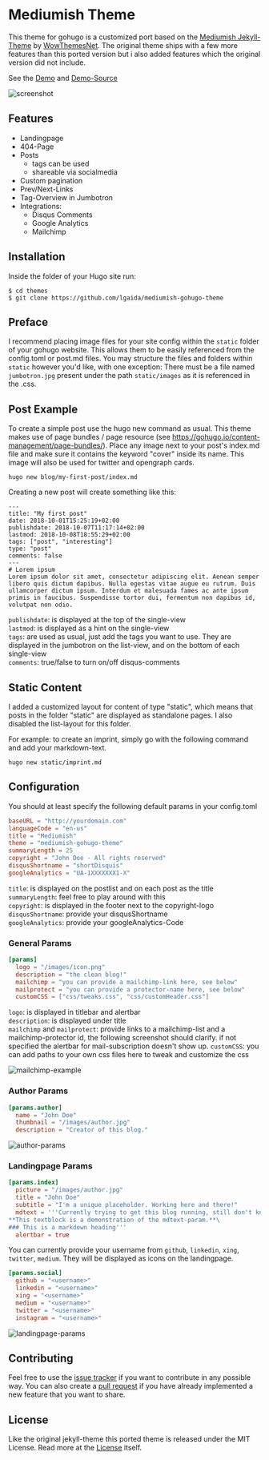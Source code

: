 # Mediumish Theme

This theme for gohugo is a customized port based on the [Mediumish Jekyll-Theme](//github.com/wowthemesnet/mediumish-theme-jekyll) by [WowThemesNet](//github.com/wowthemesnet). The original theme ships with a few more features than this ported version but i also added features which the original version did not include.

See the [Demo](https://lgaida.github.io/mediumish-gohugo-theme-demo) and [Demo-Source](https://github.com/lgaida/mediumish-gohugo-theme-demo)

![screenshot](https://raw.githubusercontent.com/lgaida/mediumish-gohugo-theme/master/images/screenshot.png)

## Features
+ Landingpage
+ 404-Page
+ Posts
    + tags can be used
    + shareable via socialmedia
+ Custom pagination
+ Prev/Next-Links
+ Tag-Overview in Jumbotron
+ Integrations:
    + Disqus Comments
    + Google Analytics
    + Mailchimp

## Installation
Inside the folder of your Hugo site run:

    $ cd themes
    $ git clone https://github.com/lgaida/mediumish-gohugo-theme

## Preface
I recommend placing image files for your site config within the `static` folder of your gohugo website. This allows them to be easily referenced from the config.toml or post.md files. You may structure the files and folders within `static` however you'd like, with one exception: There must be a file named `jumbotron.jpg` present under the path `static/images` as it is referenced in the .css.


## Post Example
To create a simple post use the hugo new command as usual.
This theme makes use of page bundles / page resource (see https://gohugo.io/content-management/page-bundles/).
Place any image next to your post's index.md file and make sure it contains the keyword "cover" inside its name.
This image will also be used for twitter and opengraph cards.

```
hugo new blog/my-first-post/index.md
```

Creating a new post will create something like this:
```
---
title: "My first post"
date: 2018-10-01T15:25:19+02:00
publishdate: 2018-10-07T11:17:14+02:00
lastmod: 2018-10-08T18:55:29+02:00
tags: ["post", "interesting"]
type: "post"
comments: false
---
# Lorem ipsum
Lorem ipsum dolor sit amet, consectetur adipiscing elit. Aenean semper libero quis dictum dapibus. Nulla egestas vitae augue eu rutrum. Duis ullamcorper dictum ipsum. Interdum et malesuada fames ac ante ipsum primis in faucibus. Suspendisse tortor dui, fermentum non dapibus id, volutpat non odio.
```

`publishdate`: is displayed at the top of the single-view\
`lastmod`: is displayed as a hint on the single-view\
`tags`: are used as usual, just add the tags you want to use. They are displayed in the jumbotron on the list-view, and on the bottom of each single-view\
`comments`: true/false to turn on/off disqus-comments


## Static Content
I added a customized layout for content of type "static", which means that posts in the folder "static" are displayed as standalone pages. I also disabled the list-layout for this folder.

For example: to create an imprint, simply go with the following command and add your markdown-text.
```
hugo new static/imprint.md
```

## Configuration
You should at least specify the following default params in your config.toml
```toml
baseURL = "http://yourdomain.com"
languageCode = "en-us"
title = "Mediumish"
theme = "mediumish-gohugo-theme"
summaryLength = 25
copyright = "John Doe - All rights reserved"
disqusShortname = "shortDisquis"
googleAnalytics = "UA-1XXXXXXX1-X"
```
`title`: is displayed on the postlist and on each post as the title\
`summaryLength`: feel free to play around with this\
`copyright`: is displayed in the footer next to the copyright-logo\
`disqusShortname`: provide your disqusShortname\
`googleAnalytics`: provide your googleAnalytics-Code

### General Params
```toml
[params]
  logo = "/images/icon.png"
  description = "the clean blog!"
  mailchimp = "you can provide a mailchimp-link here, see below"
  mailprotect = "you can provide a protector-name here, see below"
  customCSS = ["css/tweaks.css", "css/customHeader.css"]
```
`logo`: is displayed in titlebar and alertbar\
`description`: is displayed under title\
`mailchimp` and `mailprotect`: provide links to a mailchimp-list and a mailchimp-protector id, the following screenshot should clarify. if not specified the alertbar for mail-subscription doesn't show up.
`customCSS`: you can add paths to your own css files here to tweak and customize the css

![mailchimp-example](https://raw.githubusercontent.com/lgaida/mediumish-gohugo-theme/master/images/mailchimp.png)

### Author Params
```toml
[params.author]
  name = "John Doe"
  thumbnail = "/images/author.jpg"
  description = "Creator of this blog."
```
![author-params](https://raw.githubusercontent.com/lgaida/mediumish-gohugo-theme/master/images/authorpost.png)

### Landingpage Params
```toml
[params.index]
  picture = "/images/author.jpg"
  title = "John Doe"
  subtitle = "I'm a unique placeholder. Working here and there!"
  mdtext = '''Currently trying to get this blog running, still don't know what the blog will be about!\
**This textblock is a demonstration of the mdtext-param.**\
### This is a markdown heading'''
  alertbar = true
```
You can currently provide your username from `github`, `linkedin`, `xing`, `twitter`, `medium`. They will be displayed as icons on the landingpage.
```toml
[params.social]
  github = "<username>"
  linkedin = "<username>"
  xing = "<username>"
  medium = "<username>"
  twitter = "<username>"
  instagram = "<username>"
```
![landingpage-params](https://raw.githubusercontent.com/lgaida/mediumish-gohugo-theme/master/images/landing.png)

## Contributing

Feel free to use the [issue tracker](//github.com/lgaida/mediumish-gohugo-theme/issues) if you want to contribute in any possible way.
You can also create a [pull request](//github.com/lgaida/mediumish-gohugo-theme/pulls) if you have already implemented a new feature that you want to share.

## License

Like the original jekyll-theme this ported theme is released under the MIT License. Read more at the [License](//github.com/lgaida/mediumish-gohugo-theme/blob/master/LICENSE) itself.
